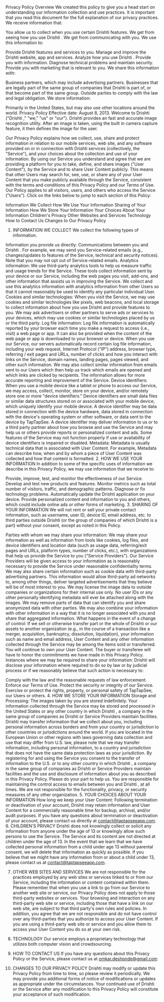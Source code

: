 Privacy Policy
Overview
We created this policy to give you a head start on understanding our information collection and use practices. It is important that you read this document for the full explanation of our privacy practices.
We receive information that:

You allow us to collect when you use certain Drishti features.
We get from seeing how you use Drishti .
We get from communicating with you.
We use this information to:

Provide Drishti features and services to you.
Manage and improve the Drishti website, app and services.
Analyze how you use Drishti .
Provide you with information.
Diagnose technical problems and maintain security.
Provide you with marketing that is relevant to you.
We share this information with:

Business partners, which may include advertising partners.
Businesses that are legally part of the same group of companies that Drishti is part of, or that become part of the same group.
Outside parties to comply with the law and legal obligation.
We store information:

Primarily in the United States, but may also use other locations around the world.
Privacy Policy
Effective date: August 8, 2013.
Welcome to Drishti ("Drishti ," "we," "us" or "our"). Drishti provides an fast and accurate image recognition utility. After an image is taken, using the built in camera capture feature, it then defines the image for the user.

Our Privacy Policy explains how we collect, use, share and protect information in relation to our mobile services, web site, and any software provided on or in connection with Drishti services (collectively, the "Service"), and your choices about the collection and use of your information.
By using our Service you understand and agree that we are providing a platform for you to take, define, and share images ("User Content"), by the Service and to share User Content publicly. This means that other Users may search for, see, use, or share any of your User Content that you make publicly available through the Service, consistent with the terms and conditions of this Privacy Policy and our Terms of Use.
Our Policy applies to all visitors, users, and others who access the Service ("Users").
Click on the links below to jump to each section of this Policy:

Information We Collect
How We Use Your Information
Sharing of Your Information
How We Store Your Information
Your Choices About Your Information
Children's Privacy
Other Websites and Services
Technology
How to Contact Us
Changes to Our Privacy Policy

1. INFORMATION WE COLLECT
   We collect the following types of information.

Information you provide us directly:
Communications between you and Drishti . For example, we may send you Service-related emails (e.g., changes/updates to features of the Service, technical and security notices). Note that you may not opt out of Service-related emails.
Analytics information:
We use third-party analytics tools to help us measure traffic and usage trends for the Service. These tools collect information sent by your device or our Service, including the web pages you visit, add-ons, and other information that assists us in improving the Service. We collect and use this analytics information with analytics information from other Users so that it cannot reasonably be used to identify any particular individual User.
Cookies and similar technologies:
When you visit the Service, we may use cookies and similar technologies like pixels, web beacons, and local storage to collect information about how you use Drishti and provide features to you.
We may ask advertisers or other partners to serve ads or services to your devices, which may use cookies or similar technologies placed by us or the third party.
Log file information:
Log file information is automatically reported by your browser each time you make a request to access (i.e., visit) a web page or app. It can also be provided when the content of the web page or app is downloaded to your browser or device.
When you use our Service, our servers automatically record certain log file information, including your web request, Internet Protocol ("IP") address, browser type, referring / exit pages and URLs, number of clicks and how you interact with links on the Service, domain names, landing pages, pages viewed, and other such information. We may also collect similar information from emails sent to our Users which then help us track which emails are opened and which links are clicked by recipients. The information allows for more accurate reporting and improvement of the Service.
Device identifiers:
When you use a mobile device like a tablet or phone to access our Service, we may access, collect, monitor, store on your device, and/or remotely store one or more "device identifiers." Device identifiers are small data files or similar data structures stored on or associated with your mobile device, which uniquely identify your mobile device. A device identifier may be data stored in connection with the device hardware, data stored in connection with the device's operating system or other software, or data sent to the device by TapTapSee.
A device identifier may deliver information to us or to a third party partner about how you browse and use the Service and may help us or others provide reports or personalized content and ads. Some features of the Service may not function properly if use or availability of device identifiers is impaired or disabled.
Metadata:
Metadata is usually technical data that is associated with User Content. For example, Metadata can describe how, when and by whom a piece of User Content was collected and how that content is formatted. 2. HOW WE USE YOUR INFORMATION
In addition to some of the specific uses of information we describe in this Privacy Policy, we may use information that we receive to:

Provide, improve, test, and monitor the effectiveness of our Service.
Develop and test new products and features.
Monitor metrics such as total number of visitors, traffic, and demographic patterns.
Diagnose or fix technology problems.
Automatically update the Drishti application on your device.
Provide personalized content and information to you and others, which could include online ads or other forms of marketing. 3. SHARING OF YOUR INFORMATION
We will not rent or sell your private contact information, such as username, user ID, device ID, email address, etc. to third parties outside Drishti (or the group of companies of which Drishti is a part) without your consent, except as noted in this Policy.

Parties with whom we may share your information:
We may share your information as well as information from tools like cookies, log files, and device identifiers and location data (such as usage data, referring/exit pages and URLs, platform types, number of clicks, etc.), with organizations that help us provide the Service to you ("Service Providers"). Our Service Providers will be given access to your information as is reasonably necessary to provide the Service under reasonable confidentiality terms.
We may also share certain information such as cookie data with third-party advertising partners. This information would allow third-party ad networks to, among other things, deliver targeted advertisements that they believe will be of most interest to you.
We may license the image data to outside companies or organizations for their internal use only. No user IDs or any other personally identifying metadata will ever be attached along with the images.
We may remove parts of data that can identify you and share anonymized data with other parties. We may also combine your information with other information in a way that it is no longer associated with you and share that aggregated information.
What happens in the event of a change of control:
If we sell or otherwise transfer part or the whole of Drishti or our assets to another organization (e.g., in the course of a transaction like a merger, acquisition, bankruptcy, dissolution, liquidation), your information such as name and email address, User Content and any other information collected through the Service may be among the items sold or transferred. You will continue to own your User Content. The buyer or transferee will have to honor the commitments we have made in this Privacy Policy.
Instances where we may be required to share your information:
Drishti will disclose your information where required to do so by law or by judicial process or if we reasonably believe that such action is necessary to:

Comply with the law and the reasonable requests of law enforcement.
Enforce our Terms of Use.
Protect the security or integrity of our Service.
Exercise or protect the rights, property, or personal safety of TapTapSee, our Users or others. 4. HOW WE STORE YOUR INFORMATION
Storage and Processing:
The images taken by you are stored indefinitely.
Your information collected through the Service may be stored and processed in the United States or any other country in which Drishti , a company in the same group of companies as Drishti or Service Providers maintain facilities.
Drishti may transfer information that we collect about you, including personal information across borders and from your country or jurisdiction to other countries or jurisdictions around the world. If you are located in the European Union or other regions with laws governing data collection and use that may differ from U.S. law, please note that we may transfer information, including personal information, to a country and jurisdiction that does not have the same data protection laws as your jurisdiction.
By registering for and using the Service you consent to the transfer of information to the U.S. or to any other country in which Drishti , a company in the same group of companies as Drishti or Service Providers maintain facilities and the use and disclosure of information about you as described in this Privacy Policy.
Please do your part to help us. You are responsible for maintaining the control access to emails between you and Drishti , at all times. We are not responsible for the functionality, privacy, or security measures of any other organization. 5. YOUR CHOICES ABOUT YOUR INFORMATION
How long we keep your User Content:
Following termination or deactivation of your account, Drishti may retain information and User Content for a commercially reasonable time for backup, archival, and/or audit purposes.
If you have any questions about termination or deactivation of your account, please contact us directly at contact@taptapseeapp.com. 6. CHILDREN'S PRIVACY
Drishti does not knowingly collect or solicit any information from anyone under the age of 13 or knowingly allow such persons to use the Service. The Service and its content are not directed at children under the age of 13. In the event that we learn that we have collected personal information from a child under age 13 without parental consent, we will delete that information as quickly as possible. If you believe that we might have any information from or about a child under 13, please contact us at contact@taptapseeapp.com.

7. OTHER WEB SITES AND SERVICES
   We are not responsible for the practices employed by any web sites or services linked to or from our Service, including the information or content contained within them. Please remember that when you use a link to go from our Service to another web site or service, our Privacy Policy does not apply to those third-party websites or services. Your browsing and interaction on any third-party web site or service, including those that have a link on our web site, are subject to that third party's own rules and policies. In addition, you agree that we are not responsible and do not have control over any third-parties that you authorize to access your User Content. If you are using a third-party web site or service and you allow them to access your User Content you do so at your own risk.

8. TECHNOLOGY
   Our service employs a proprietary technology that utilizes both computer vision and crowdsourcing.

9. HOW TO CONTACT US
   If you have any questions about this Privacy Policy or the Service, please contact us at omkar.deshpnde@gmail.com

10. CHANGES TO OUR PRIVACY POLICY
    Drishti may modify or update this Privacy Policy from time to time, so please review it periodically. We may provide you additional forms of notice of modifications or updates as appropriate under the circumstances. Your continued use of Drishti or the Service after any modification to this Privacy Policy will constitute your acceptance of such modification.
